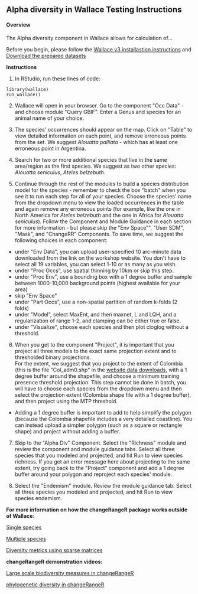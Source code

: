 ## Alpha diversity in Wallace Testing Instructions

#### Overview
The Alpha diversity component in Wallace allows for calculation of...


Before you begin, please follow the [Wallace v3 installastion instructions](installation_instructions.md) and [Download the prepared datasets](Data.md)


**Instructions**

1. In RStudio, run these lines of code:
```{r}
library(wallace)
run_wallace()
```

2. Wallace will open in your browser. Go to the component "Occ Data" - and choose module "Query GBIF". Enter a Genus and species for an animal name of your choice.

3. The species' occurrences should appear on the map. Click on "Table" to view detailed information on each point, and remove erroneous points from the set. We suggest *Alouatta palliata* - which has at least one erroneous point in Argentina.

4. Search for two or more additional species that live in the same area/region as the first species. We suggest as two other species: *Alouatta seniculus*, *Ateles belzebuth*.

5. Continue through the rest of the modules to build a species distribution model for the species - remember to check the box "batch" when you see it to run each step for all of your species.  Choose the species' name from the dropdown menu to view the loaded occurrences in the table and again remove any erroneous points (for example, like the one in North America for *Ateles belzebuth* and the one in Africa for *Alouatta seniculus*). 
Follow the Component and Module Guidance in each section for more information - but please skip the "Env Space"", "User SDM", "Mask", and "ChangeRR" Components.
To save time, we suggest the following choices in each component:

- under "Env Data", you can upload user-specified 10 arc-minute data downloaded from the link on the workshop website. You don't have to select all 19 variables, you can select 1-10 or as many as you wish.
- under "Proc Occs", use spatial thinning by 10km or skip this step.
- under "Proc Env", use a bounding box with a 1 degree buffer and sample between 1000-10,000 background points (highest available for your area)
- skip "Env Space"
- under "Part Occs", use a non-spatial partition of random k-folds (2 folds)
- under "Model", select MaxEnt, and then maxnet, L and LQH, and a regularization of range 1-2, and clamping can be either true or false.
- under "Visualize", choose each species and then plot cloglog without a threshold. 

6. When you get to the component "Project", it is important that you project all three models to the exact same projection extent and to thresholded binary projections. <br>
For the extent, we suggest that you project to the extent of Colombia (this is the file "Col_adm0.shp" in the [website data downloads](Data.md), with a 1 degree buffer around the shapefile, and choose a minimum training presence threshold projection. This step cannot be done in batch, you will have to choose each species from the dropdown menu and then select the projection extent (Colombia shape file with a 1 degree buffer), and then project using the MTP threshold.
- Adding a 1 degree buffer is important to add to help simplify the polygon (because the Colombia shapefile includes a very detailed coastline). You can instead upload a simpler polygon (such as a square or rectangle shape) and project without adding a buffer.

7. Skip to the "Alpha Div" Component. Select the "Richness" module and review the component and module guidance tabs. Select all three species that you modeled and projected, and hit Run to view species richness. If you get an error message here about projecting to the same extent, try going back to the "Project" component and add a 1 degree buffer around your polygon and reproject each species' module.

8. Select the "Endemism" module. Review the module guidance tab. Select all three species you modeled and projected, and hit Run to view species endemism.


**For more information on how the changeRangeR package works outside of Wallace**:

[Single species](pdf/singleSpeciesMetrics.pdf)

[Multiple species](pdf/BiodivMetrics.pdf)

[Diversity metrics using sparse matrices](pdf/Diversity_Metrics_Using_Sparse_Matrices.pdf)

**changeRangeR demonstration videos:**

[Large scale biodiversity measures in changeRangeR](https://youtu.be/Hn5fm6XO7tg)

[phylogenetic diversity in changeRangeR](https://youtu.be/yJee8TVBGEs)
